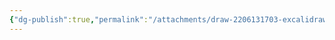 ```yaml
---
{"dg-publish":true,"permalink":"/attachments/draw-2206131703-excalidraw/","dgHomeLink":false,"dgPassFrontmatter":false}
---
```

<style>
.container {font-family: sans-serif; text-align: center;}
.button-wrapper button {z-index: 1;height: 40px; width: 100px; margin: 10px;padding: 5px;}
.excalidraw .App-menu_top .buttonList { display: flex;}
.excalidraw-wrapper { height: 800px; margin: 50px; position: relative;}
:root[dir="ltr"] .excalidraw .layer-ui__wrapper .zen-mode-transition.App-menu_bottom--transition-left {transform: none;}
</style><script src="https://unpkg.com/react@17/umd/react.production.min.js"></script><script src="https://unpkg.com/react-dom@17/umd/react-dom.production.min.js"></script><script type="text/javascript" src="https://unpkg.com/@excalidraw/excalidraw@0.12.0/dist/excalidraw.production.min.js"></script><div id="draw_2206131703excalidraw.md"></div><script>(function(){const InitialData={"type":"excalidraw","version":2,"source":"https://excalidraw.com","elements":[{"type":"text","version":67,"versionNonce":450552097,"isDeleted":false,"id":"y4tKJ6bV","fillStyle":"hachure","strokeWidth":1,"strokeStyle":"solid","roughness":1,"opacity":100,"angle":0,"x":-145.18474563665052,"y":-232.9159684680358,"strokeColor":"#000000","backgroundColor":"transparent","width":53,"height":23,"seed":1362723115,"groupIds":[],"strokeSharpness":"sharp","boundElements":[],"updated":1655128986936,"link":null,"locked":false,"fontSize":20,"fontFamily":2,"text":"World","rawText":"World","baseline":17,"textAlign":"center","verticalAlign":"top","containerId":null,"originalText":"World"},{"type":"text","version":69,"versionNonce":1790093167,"isDeleted":false,"id":"WmBsO8s9","fillStyle":"hachure","strokeWidth":1,"strokeStyle":"solid","roughness":1,"opacity":100,"angle":0,"x":-41.25365922973532,"y":-159.3912377132658,"strokeColor":"#000000","backgroundColor":"transparent","width":143,"height":23,"seed":435862277,"groupIds":[],"strokeSharpness":"sharp","boundElements":[],"updated":1655128986936,"link":null,"locked":false,"fontSize":20,"fontFamily":2,"text":"World as totality","rawText":"World as totality","baseline":17,"textAlign":"center","verticalAlign":"top","containerId":null,"originalText":"World as totality"},{"type":"text","version":141,"versionNonce":105735983,"isDeleted":false,"id":"v7KQoyTt","fillStyle":"hachure","strokeWidth":1,"strokeStyle":"solid","roughness":1,"opacity":100,"angle":0,"x":-317.3986305396315,"y":-159.47289496369004,"strokeColor":"#000000","backgroundColor":"transparent","width":125,"height":23,"seed":610673611,"groupIds":[],"strokeSharpness":"sharp","boundElements":[],"updated":1655128986936,"link":null,"locked":false,"fontSize":20,"fontFamily":2,"text":"World-horizon","rawText":"World-horizon","baseline":17,"textAlign":"center","verticalAlign":"top","containerId":null,"originalText":"World-horizon"},{"type":"text","version":118,"versionNonce":1759413793,"isDeleted":false,"id":"ULGao78i","fillStyle":"hachure","strokeWidth":1,"strokeStyle":"solid","roughness":1,"opacity":100,"angle":0,"x":-498.2702586583868,"y":-82.22657501692422,"strokeColor":"#000000","backgroundColor":"transparent","width":148,"height":23,"seed":1465324133,"groupIds":[],"strokeSharpness":"sharp","boundElements":[],"updated":1655128986936,"link":null,"locked":false,"fontSize":20,"fontFamily":2,"text":"World as ground","rawText":"World as ground","baseline":17,"textAlign":"left","verticalAlign":"top","containerId":null,"originalText":"World as ground"},{"type":"text","version":92,"versionNonce":1311955073,"isDeleted":false,"id":"LZPrNoSU","fillStyle":"hachure","strokeWidth":1,"strokeStyle":"solid","roughness":1,"opacity":100,"angle":0,"x":-202.67323568483943,"y":-81.50651119040359,"strokeColor":"#000000","backgroundColor":"transparent","width":165,"height":23,"seed":992309867,"groupIds":[],"strokeSharpness":"sharp","boundElements":[],"updated":1655128986936,"link":null,"locked":false,"fontSize":20,"fontFamily":2,"text":"Experienced world","rawText":"Experienced world","baseline":17,"textAlign":"center","verticalAlign":"top","containerId":null,"originalText":"Experienced world"},{"type":"text","version":60,"versionNonce":351371489,"isDeleted":false,"id":"VosXDlnE","fillStyle":"hachure","strokeWidth":1,"strokeStyle":"solid","roughness":1,"opacity":100,"angle":0,"x":-409.22135577369517,"y":-5.004071484237443,"strokeColor":"#000000","backgroundColor":"transparent","width":236,"height":23,"seed":166821317,"groupIds":[],"strokeSharpness":"sharp","boundElements":[],"updated":1655128986936,"link":null,"locked":false,"fontSize":20,"fontFamily":2,"text":"World as universal horizon","rawText":"World as universal horizon","baseline":17,"textAlign":"center","verticalAlign":"top","containerId":null,"originalText":"World as universal horizon"},{"type":"text","version":54,"versionNonce":759699905,"isDeleted":false,"id":"ZPRaaGC3","fillStyle":"hachure","strokeWidth":1,"strokeStyle":"solid","roughness":1,"opacity":100,"angle":0,"x":-29.14459694101646,"y":-2.280976722393916,"strokeColor":"#000000","backgroundColor":"transparent","width":165,"height":23,"seed":1715596555,"groupIds":[],"strokeSharpness":"sharp","boundElements":[],"updated":1655128986936,"link":null,"locked":false,"fontSize":20,"fontFamily":2,"text":"World as life-world","rawText":"World as life-world","baseline":17,"textAlign":"center","verticalAlign":"top","containerId":null,"originalText":"World as life-world"},{"type":"line","version":18,"versionNonce":835601409,"isDeleted":false,"id":"bO4aVuX0oxkCrkYfIi452","fillStyle":"hachure","strokeWidth":1,"strokeStyle":"solid","roughness":1,"opacity":100,"angle":0,"x":-132.669116764119,"y":-208.5812696320717,"strokeColor":"#000000","backgroundColor":"transparent","width":59.807279671145125,"height":39.4474535417103,"seed":149388581,"groupIds":[],"strokeSharpness":"round","boundElements":[],"updated":1655128986936,"link":null,"locked":false,"startBinding":null,"endBinding":null,"lastCommittedPoint":null,"startArrowhead":null,"endArrowhead":null,"points":[[0,0],[-59.807279671145125,39.4474535417103]]},{"type":"line","version":14,"versionNonce":350486305,"isDeleted":false,"id":"LQrA1TtYqkyXZB0-9HLG-","fillStyle":"hachure","strokeWidth":1,"strokeStyle":"solid","roughness":1,"opacity":100,"angle":0,"x":-105.94666610379528,"y":-211.1262825173686,"strokeColor":"#000000","backgroundColor":"transparent","width":76.34977110792806,"height":38.17488555396403,"seed":2033587115,"groupIds":[],"strokeSharpness":"round","boundElements":[],"updated":1655128986936,"link":null,"locked":false,"startBinding":null,"endBinding":null,"lastCommittedPoint":null,"startArrowhead":null,"endArrowhead":null,"points":[[0,0],[76.34977110792806,38.17488555396403]]},{"type":"line","version":37,"versionNonce":1614765729,"isDeleted":false,"id":"4NNsNcoYcjn79iDThjDAz","fillStyle":"hachure","strokeWidth":1,"strokeStyle":"solid","roughness":1,"opacity":100,"angle":0,"x":-285.3686589799751,"y":-130.9589920814952,"strokeColor":"#000000","backgroundColor":"transparent","width":62.191987287622766,"height":41.17987756146558,"seed":1806078085,"groupIds":[],"strokeSharpness":"round","boundElements":[],"updated":1655128986936,"link":null,"locked":false,"startBinding":null,"endBinding":null,"lastCommittedPoint":null,"startArrowhead":null,"endArrowhead":null,"points":[[0,0],[-62.191987287622766,41.17987756146558]]},{"type":"line","version":33,"versionNonce":820490991,"isDeleted":false,"id":"wtiTqR2m5-rxFhku5I8pH","fillStyle":"hachure","strokeWidth":1,"strokeStyle":"solid","roughness":1,"opacity":100,"angle":0,"x":-242.10380920051517,"y":-133.5040049667921,"strokeColor":"#000000","backgroundColor":"transparent","width":55.98988343339545,"height":38.17482400886621,"seed":1949066827,"groupIds":[],"strokeSharpness":"round","boundElements":[],"updated":1655128986936,"link":null,"locked":false,"startBinding":null,"endBinding":null,"lastCommittedPoint":null,"startArrowhead":null,"endArrowhead":null,"points":[[0,0],[55.98988343339545,38.17482400886621]]},{"type":"line","version":23,"versionNonce":514607649,"isDeleted":false,"id":"GAdcnRFSNw5UwGur8Q3Kg","fillStyle":"hachure","strokeWidth":1,"strokeStyle":"solid","roughness":1,"opacity":100,"angle":0,"x":-145.39408887295667,"y":-50.791701645621885,"strokeColor":"#000000","backgroundColor":"transparent","width":49.62735122015323,"height":33.08479823827247,"seed":2146187237,"groupIds":[],"strokeSharpness":"round","boundElements":[],"updated":1655128986936,"link":null,"locked":false,"startBinding":null,"endBinding":null,"lastCommittedPoint":null,"startArrowhead":null,"endArrowhead":null,"points":[[0,0],[-49.62735122015323,33.08479823827247]]},{"type":"line","version":21,"versionNonce":2017572271,"isDeleted":false,"id":"ikZhTwQvham-1WzmDTLOM","fillStyle":"hachure","strokeWidth":1,"strokeStyle":"solid","roughness":1,"opacity":100,"angle":0,"x":-97.03918255035404,"y":-54.60922097356715,"strokeColor":"#000000","backgroundColor":"transparent","width":71.25974533733427,"height":36.90231756621773,"seed":1845454059,"groupIds":[],"strokeSharpness":"round","boundElements":[],"updated":1655128986936,"link":null,"locked":false,"startBinding":null,"endBinding":null,"lastCommittedPoint":null,"startArrowhead":null,"endArrowhead":null,"points":[[0,0],[71.25974533733427,36.90231756621773]]}],"appState":{"theme":"light","viewBackgroundColor":"#ffffff","currentItemStrokeColor":"#000000","currentItemBackgroundColor":"transparent","currentItemFillStyle":"hachure","currentItemStrokeWidth":1,"currentItemStrokeStyle":"solid","currentItemRoughness":1,"currentItemOpacity":100,"currentItemFontFamily":1,"currentItemFontSize":20,"currentItemTextAlign":"left","currentItemStrokeSharpness":"sharp","currentItemStartArrowhead":null,"currentItemEndArrowhead":"arrow","currentItemLinearStrokeSharpness":"round","gridSize":null,"colorPalette":{}},"files":{}};InitialData.scrollToContent=true;App=()=>{const e=React.useRef(null),t=React.useRef(null),[n,i]=React.useState({width:void 0,height:void 0});return React.useEffect(()=>{i({width:t.current.getBoundingClientRect().width,height:t.current.getBoundingClientRect().height});const e=()=>{i({width:t.current.getBoundingClientRect().width,height:t.current.getBoundingClientRect().height})};return window.addEventListener("resize",e),()=>window.removeEventListener("resize",e)},[t]),React.createElement(React.Fragment,null,React.createElement("div",{className:"excalidraw-wrapper",ref:t},React.createElement(ExcalidrawLib.Excalidraw,{ref:e,width:n.width,height:n.height,initialData:InitialData,viewModeEnabled:!0,zenModeEnabled:!0,gridModeEnabled:!1})))},excalidrawWrapper=document.getElementById("draw_2206131703excalidraw.md");ReactDOM.render(React.createElement(App),excalidrawWrapper);})();</script>